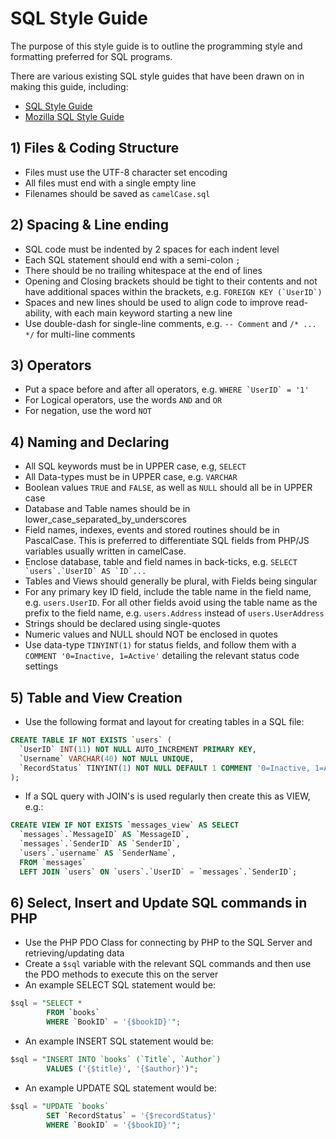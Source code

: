 # SQL Style Guide

The purpose of this style guide is to outline the programming style and formatting preferred for SQL programs.

There are various existing SQL style guides that have been drawn on in making this guide, including:

- [SQL Style Guide](https://www.sqlstyle.guide/)
- [Mozilla SQL Style Guide](https://docs.telemetry.mozilla.org/concepts/sql_style.html)

## 1) Files & Coding Structure
- Files must use the UTF-8 character set encoding
- All files must end with a single empty line
- Filenames should be saved as ```camelCase.sql```

## 2) Spacing & Line ending
- SQL code must be indented by 2 spaces for each indent level
- Each SQL statement should end with a semi-colon ```;```
- There should be no trailing whitespace at the end of lines
- Opening and Closing brackets should be tight to their contents and not have additional spaces within the brackets, e.g. ```FOREIGN KEY (`UserID`) ```
- Spaces and new lines should be used to align code to improve read-ability, with each main keyword starting a new line
- Use double-dash for single-line comments, e.g. ```-- Comment``` and ```/* ... */``` for multi-line comments

## 3) Operators
- Put a space before and after all operators, e.g. ```WHERE `UserID` = '1' ```
- For Logical operators, use the words ```AND``` and ```OR```
- For negation, use the word ```NOT```

## 4) Naming and Declaring
- All SQL keywords must be in UPPER case, e.g, ```SELECT```
- All Data-types must be in UPPER case, e.g. ```VARCHAR```
- Boolean values ```TRUE``` and ```FALSE```, as well as ```NULL``` should all be in UPPER case
- Database and Table names should be in lower_case_separated_by_underscores
- Field names, indexes, events and stored routines should be in PascalCase. This is preferred to differentiate SQL fields from PHP/JS variables usually written in camelCase.
- Enclose database, table and field names in back-ticks, e.g. ```SELECT `users`.`UserID` AS `ID`...```
- Tables and Views should generally be plural, with Fields being singular
- For any primary key ID field, include the table name in the field name, e.g. ```users.UserID```. For all other fields avoid using the table name as the prefix to the field name, e.g. ```users.Address``` instead of ```users.UserAddress```
- Strings should be declared using single-quotes
- Numeric values and NULL should NOT be enclosed in quotes
- Use data-type ```TINYINT(1)``` for status fields, and follow them with a ```COMMENT '0=Inactive, 1=Active'``` detailing the relevant status code settings

## 5) Table and View Creation
- Use the following format and layout for creating tables in a SQL file:
```sql
CREATE TABLE IF NOT EXISTS `users` (
  `UserID` INT(11) NOT NULL AUTO_INCREMENT PRIMARY KEY,
  `Username` VARCHAR(40) NOT NULL UNIQUE,
  `RecordStatus` TINYINT(1) NOT NULL DEFAULT 1 COMMENT '0=Inactive, 1=Active'
);
```
- If a SQL query with JOIN's is used regularly then create this as VIEW, e.g.:
```sql
CREATE VIEW IF NOT EXISTS `messages_view` AS SELECT
  `messages`.`MessageID` AS `MessageID`,
  `messages`.`SenderID` AS `SenderID`,
  `users`.`username` AS `SenderName`,
  FROM `messages`
  LEFT JOIN `users` ON `users`.`UserID` = `messages`.`SenderID`;
```

## 6) Select, Insert and Update SQL commands in PHP
- Use the PHP PDO Class for connecting by PHP to the SQL Server and retrieving/updating data
- Create a ```$sql``` variable with the relevant SQL commands and then use the PDO methods to execute this on the server
- An example SELECT SQL statement would be:
```sql
$sql = "SELECT *
        FROM `books`
        WHERE `BookID` = '{$bookID}'";
```
- An example INSERT SQL statement would be:
```sql
$sql = "INSERT INTO `books` (`Title`, `Author`)
        VALUES ('{$title}', '{$author}')";
```
- An example UPDATE SQL statement would be:
```sql
$sql = "UPDATE `books`
        SET `RecordStatus` = '{$recordStatus}'
        WHERE `BookID` = '{$bookID}'";
```
